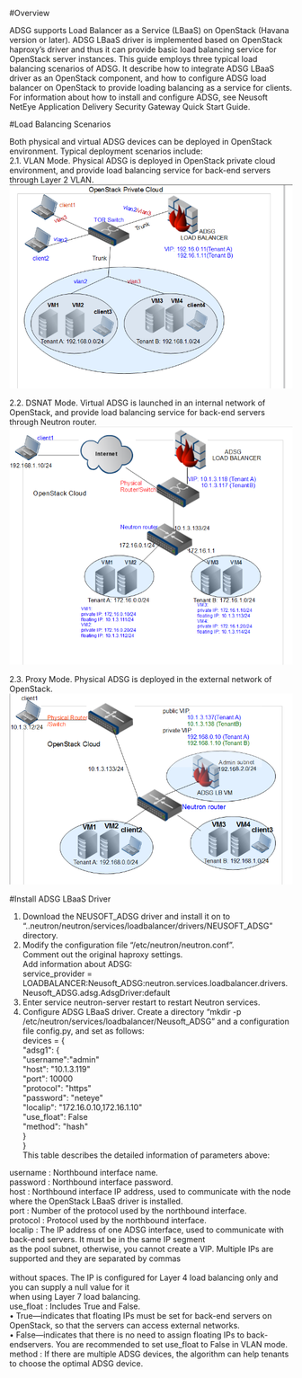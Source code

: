 #Overview


ADSG supports Load Balancer as a Service (LBaaS) on OpenStack (Havana version or later).
ADSG LBaaS driver is implemented based on OpenStack haproxy’s driver and thus it can
provide basic load balancing service for OpenStack server instances.
This guide employs three typical load balancing scenarios of ADSG. It describe how to integrate
ADSG LBaaS driver as an OpenStack component, and how to configure ADSG load balancer on
OpenStack to provide loading balancing as a service for clients.
For information about how to install and configure ADSG, see Neusoft NetEye Application
Delivery Security Gateway Quick Start Guide.

#Load Balancing Scenarios 

Both physical and virtual ADSG devices can be deployed in OpenStack environment. Typical
deployment scenarios include:<br>
2.1. VLAN Mode. Physical ADSG is deployed in OpenStack private cloud environment,
and provide load balancing service for back-end servers through Layer 2 VLAN.<br>
![github](https://github.com/liuxinneu/images/blob/master/vlan.PNG)  


2.2. DSNAT Mode. Virtual ADSG is launched in an internal network of OpenStack, and
provide load balancing service for back-end servers through Neutron router.<br>
![github](https://github.com/liuxinneu/images/blob/master/DSNAT.PNG)

2.3. Proxy Mode. Physical ADSG is deployed in the external network of OpenStack.<br>
![github](https://github.com/liuxinneu/images/blob/master/agent.PNG)
<br>

#Install ADSG LBaaS Driver

1. Download the NEUSOFT_ADSG driver and install it on to “..neutron/neutron/services/loadbalancer/drivers/NEUSOFT_ADSG” directory. <br>
2. Modify the configuration file “/etc/neutron/neutron.conf”. <br>
  Comment out the original haproxy settings.<br>
  Add information about ADSG:<br>
service_provider = LOADBALANCER:Neusoft_ADSG:neutron.services.loadbalancer.drivers.Neusoft_ADSG.adsg.AdsgDriver:default <br>
3. Enter service neutron-server restart to restart Neutron services.<br>
4. Configure ADSG LBaaS driver. Create a directory “mkdir -p /etc/neutron/services/loadbalancer/Neusoft_ADSG” and a configuration file config.py, and set as follows:<br>
devices = { <br>
"adsg1": { <br>
"username":"admin" <br>
"host": "10.1.3.119" <br>
"port": 10000 <br>
"protocol": "https" <br>
"password": "neteye" <br>
"localip": "172.16.0.10,172.16.1.10"<br>
"use_float": False <br>
"method": "hash" <br>
         } <br>
          } <br>
This table describes the detailed information of parameters above:<br>

username : Northbound interface name.<br>
password : Northbound interface password.<br>
host : Northbound interface IP address, used to communicate with the node where the OpenStack LBaaS driver is installed.<br>
port : Number of the protocol used by the northbound interface.<br>
protocol : Protocol used by the northbound interface.<br>
localip : The IP address of one ADSG interface, used to communicate with back-end servers. It must be in the same IP segment <br>
          as the pool subnet, otherwise, you cannot create a VIP. Multiple IPs are supported and they are separated by commas <br>           
          without spaces. The IP is configured for Layer 4 load balancing only and you can supply a null value for it <br> 
          when using Layer 7 load balancing.<br> 
use_float : Includes True and False.<br> 
    • True—indicates that floating IPs must be set for back-end servers on OpenStack, so that the servers can access external       networks. <br> 
    • False—indicates that there is no need to assign floating IPs to back-endservers. You are recommended to set use_float        to False in VLAN mode.<br> 
method : If there are multiple ADSG devices, the algorithm can help tenants to choose the optimal ADSG device.
